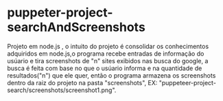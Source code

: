 # puppeter-project-searchAndScreenshots
Projeto em node.js , o intuito do projeto é consolidar os conhecimentos adquiridos em node.js,o programa recebe entradas de informação do usúario e tira screenshots de  "n" sites exibidos nas busca do google, a busca é feita com base no que o usúario informa e na quantidade de resultados("n") que ele quer, então o programa armazena os screenshots dentro da raiz do projeto na pasta "screenshots", EX: "puppeteer-project-search/screenshots/screenshot1.png".
